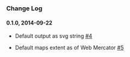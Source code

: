 ### Change Log

#### 0.1.0,  2014-09-22

* Default output as svg string [#4](https://github.com/gagan-bansal/geojson2svg/issues/4)

* Default maps extent as of Web Mercator [#5](https://github.com/gagan-bansal/geojson2svg/issues)

